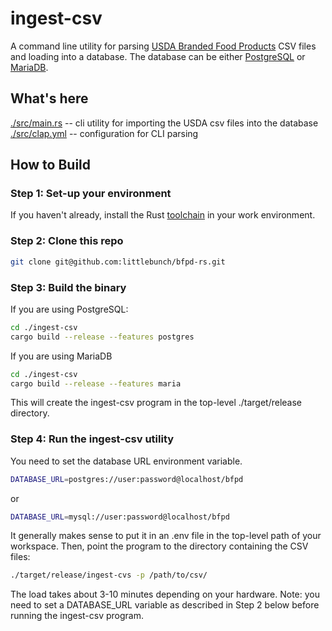 # ingest-csv

A command line utility for parsing [USDA Branded Food Products](https://fdc.nal.usda.gov) CSV files and loading into a database.  The database can be either [PostgreSQL](https://www.postgresql.org) or [MariaDB](https://www.mariadb.com).  

## What's here
[./src/main.rs](https://github.com/littlebunch/bfpd-rs/blob/master/ingest-csv/src/ingest-csv.rs) -- cli utility for importing the USDA csv files into the database  
[./src/clap.yml](https://github.com/littlebunch/bfpd-rs/blob/master/ingest-csv/src/clap.yml) -- configuration for CLI parsing

## How to Build

### Step 1: Set-up your environment

If you haven't already, install the Rust [toolchain](https://www.rust-lang.org/tools/install) in your work environment. 

### Step 2: Clone this repo

```bash
git clone git@github.com:littlebunch/bfpd-rs.git
```

### Step 3: Build the binary

If you are using PostgreSQL:

```bash
cd ./ingest-csv
cargo build --release --features postgres
```

If you are using MariaDB

```bash
cd ./ingest-csv
cargo build --release --features maria
```

This will create the ingest-csv program in the top-level ./target/release directory.  

### Step 4: Run the ingest-csv utility

You need to set the database URL environment variable.  

```bash
DATABASE_URL=postgres://user:password@localhost/bfpd
```

or  

```bash
DATABASE_URL=mysql://user:password@localhost/bfpd
```

It generally makes sense to put it in an .env file in the top-level path of your workspace.  Then, point the program to the directory containing the CSV files:

```bash
./target/release/ingest-cvs -p /path/to/csv/
```

The load takes about 3-10 minutes depending on your hardware.  Note:  you need to set a DATABASE_URL variable as described in Step 2 below before running the ingest-csv program.
